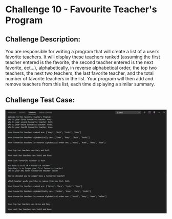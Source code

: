 # Challenge 10 - Favourite Teacher's Program


## Challenge Description:

You are responsible for writing a program that will create a list of a user’s favorite teachers. It
will display these teachers ranked (assuming the first teacher entered is the favorite, the second
teacher entered is the next favorite, ect…), alphabetically, in reverse alphabetical order, the top
two teachers, the next two teachers, the last favorite teacher, and the total number of favorite
teachers in the list. Your program will then add and remove teachers from this list, each time
displaying a similar summary.

## Challenge Test Case:

<p align = center>
  <img src="https://github.com/aajinkya1203/The-Art-Of-Doing/blob/branch-10/%2310.PNG">
</p>

